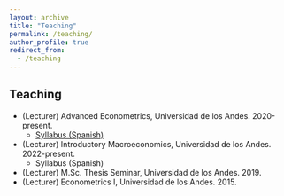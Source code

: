 ```yaml
---
layout: archive
title: "Teaching"
permalink: /teaching/
author_profile: true
redirect_from:
  - /teaching
---
```


## Teaching

* (Lecturer) Advanced Econometrics, Universidad de los Andes. 2020-present.
  * [Syllabus (Spanish)](/files/syllabus_Ec_Avanzada_20231.pdf)
* (Lecturer) Introductory Macroeconomics, Universidad de los Andes. 2022-present.
  * Syllabus (Spanish)
* (Lecturer) M.Sc. Thesis Seminar, Universidad de los Andes. 2019.
* (Lecturer) Econometrics I, Universidad de los Andes. 2015.




